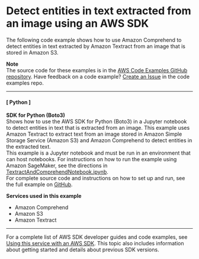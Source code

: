 # Detect entities in text extracted from an image using an AWS SDK<a name="example_cross_TextractComprehendDetectEntities_section"></a>

The following code example shows how to use Amazon Comprehend to detect entities in text extracted by Amazon Textract from an image that is stored in Amazon S3\.

**Note**  
The source code for these examples is in the [AWS Code Examples GitHub repository](https://github.com/awsdocs/aws-doc-sdk-examples)\. Have feedback on a code example? [Create an Issue](https://github.com/awsdocs/aws-doc-sdk-examples/issues/new/choose) in the code examples repo\. 

------
#### [ Python ]

**SDK for Python \(Boto3\)**  
 Shows how to use the AWS SDK for Python \(Boto3\) in a Jupyter notebook to detect entities in text that is extracted from an image\. This example uses Amazon Textract to extract text from an image stored in Amazon Simple Storage Service \(Amazon S3\) and Amazon Comprehend to detect entities in the extracted text\.   
 This example is a Jupyter notebook and must be run in an environment that can host notebooks\. For instructions on how to run the example using Amazon SageMaker, see the directions in [TextractAndComprehendNotebook\.ipynb](https://github.com/awsdocs/aws-doc-sdk-examples/tree/main/python/cross_service/textract_comprehend_notebook/TextractAndComprehendNotebook.ipynb)\.   
 For complete source code and instructions on how to set up and run, see the full example on [GitHub](https://github.com/awsdocs/aws-doc-sdk-examples/tree/main/python/cross_service/textract_comprehend_notebook#readme)\.   

**Services used in this example**
+ Amazon Comprehend
+ Amazon S3
+ Amazon Textract

------

For a complete list of AWS SDK developer guides and code examples, see [Using this service with an AWS SDK](UsingAWSSDK.md#sdk-general-information-section)\. This topic also includes information about getting started and details about previous SDK versions\.